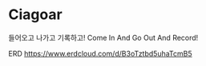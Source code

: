 # Ciagoar
들어오고 나가고 기록하고! Come In And Go Out And Record!

ERD https://www.erdcloud.com/d/B3oTztbd5uhaTcmB5
